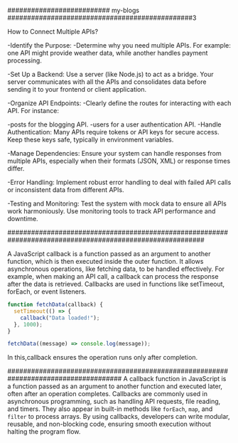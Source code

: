 ########################## my-blogs  ###############################################3

How to Connect Multiple APIs?

-Identify the Purpose:
-Determine why you need multiple APIs. For example: one API might provide weather data, while another handles payment processing.

-Set Up a Backend:
Use a server (like Node.js) to act as a bridge. Your server communicates with all the APIs and consolidates data before sending it to your frontend or client application.

-Organize API Endpoints:
-Clearly define the routes for interacting with each API. For instance:

-posts for the blogging API.
-users for a user authentication API.
-Handle Authentication:
Many APIs require tokens or API keys for secure access. Keep these keys safe, typically in environment variables.

-Manage Dependencies:
Ensure your system can handle responses from multiple APIs, especially when their formats (JSON, XML) or response times differ.

-Error Handling:
Implement robust error handling to deal with failed API calls or inconsistent data from different APIs.

-Testing and Monitoring:
Test the system with mock data to ensure all APIs work harmoniously. Use monitoring tools to track API performance and downtime.


 ##########################################################################################################

A JavaScript callback is a function passed as an argument to another function, which is then executed inside the outer function. It allows asynchronous operations, like fetching data, to be handled effectively. For example, when making an API call, a callback can process the response after the data is retrieved. Callbacks are used in functions like setTimeout, forEach, or event listeners. 

```javascript
function fetchData(callback) {
  setTimeout(() => {
    callback("Data loaded!");
  }, 1000);
}

fetchData((message) => console.log(message));
```

In this,callback ensures the operation runs only after completion.

#####################################################################################
A callback function in JavaScript is a function passed as an argument to another function and executed later, often after an operation completes. Callbacks are commonly used in asynchronous programming, such as handling API requests, file reading, and timers. They also appear in built-in methods like `forEach`, `map`, and `filter` to process arrays. By using callbacks, developers can write modular, reusable, and non-blocking code, ensuring smooth execution without halting the program flow.
 
